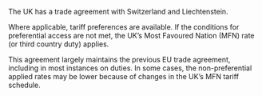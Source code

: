  The UK has a trade agreement with Switzerland and Liechtenstein.

Where applicable, tariff preferences are available. If the conditions for preferential access are not met, the UK’s Most Favoured Nation (MFN) rate (or third country duty) applies.

This agreement largely maintains the previous EU trade agreement, including in most instances on duties. In some cases, the non-preferential applied rates may be lower because of changes in the UK’s MFN tariff schedule. 